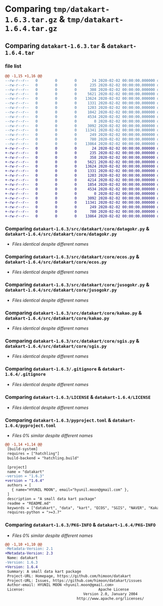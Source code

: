 # Comparing `tmp/datakart-1.6.3.tar.gz` & `tmp/datakart-1.6.4.tar.gz`

## Comparing `datakart-1.6.3.tar` & `datakart-1.6.4.tar`

### file list

```diff
@@ -1,15 +1,16 @@
--rw-r--r--   0        0        0       24 2020-02-02 00:00:00.000000 datakart-1.6.3/requirements.txt
--rw-r--r--   0        0        0      235 2020-02-02 00:00:00.000000 datakart-1.6.3/.vscode/settings.json
--rw-r--r--   0        0        0      308 2020-02-02 00:00:00.000000 datakart-1.6.3/src/datakart/__init__.py
--rw-r--r--   0        0        0     5621 2020-02-02 00:00:00.000000 datakart-1.6.3/src/datakart/core/datagokr.py
--rw-r--r--   0        0        0    13624 2020-02-02 00:00:00.000000 datakart-1.6.3/src/datakart/core/ecos.py
--rw-r--r--   0        0        0     1331 2020-02-02 00:00:00.000000 datakart-1.6.3/src/datakart/core/jusogokr.py
--rw-r--r--   0        0        0     1203 2020-02-02 00:00:00.000000 datakart-1.6.3/src/datakart/core/kakao.py
--rw-r--r--   0        0        0     1042 2020-02-02 00:00:00.000000 datakart-1.6.3/src/datakart/core/naver.py
--rw-r--r--   0        0        0     4534 2020-02-02 00:00:00.000000 datakart-1.6.3/src/datakart/core/sgis.py
--rw-r--r--   0        0        0        0 2020-02-02 00:00:00.000000 datakart-1.6.3/tests/__init__.py
--rw-r--r--   0        0        0     3092 2020-02-02 00:00:00.000000 datakart-1.6.3/.gitignore
--rw-r--r--   0        0        0    11341 2020-02-02 00:00:00.000000 datakart-1.6.3/LICENSE
--rw-r--r--   0        0        0      249 2020-02-02 00:00:00.000000 datakart-1.6.3/README.md
--rw-r--r--   0        0        0      780 2020-02-02 00:00:00.000000 datakart-1.6.3/pyproject.toml
--rw-r--r--   0        0        0    13864 2020-02-02 00:00:00.000000 datakart-1.6.3/PKG-INFO
+-rw-r--r--   0        0        0       24 2020-02-02 00:00:00.000000 datakart-1.6.4/requirements.txt
+-rw-r--r--   0        0        0      235 2020-02-02 00:00:00.000000 datakart-1.6.4/.vscode/settings.json
+-rw-r--r--   0        0        0      358 2020-02-02 00:00:00.000000 datakart-1.6.4/src/datakart/__init__.py
+-rw-r--r--   0        0        0     5621 2020-02-02 00:00:00.000000 datakart-1.6.4/src/datakart/core/datagokr.py
+-rw-r--r--   0        0        0    13624 2020-02-02 00:00:00.000000 datakart-1.6.4/src/datakart/core/ecos.py
+-rw-r--r--   0        0        0     1331 2020-02-02 00:00:00.000000 datakart-1.6.4/src/datakart/core/jusogokr.py
+-rw-r--r--   0        0        0     1203 2020-02-02 00:00:00.000000 datakart-1.6.4/src/datakart/core/kakao.py
+-rw-r--r--   0        0        0     4214 2020-02-02 00:00:00.000000 datakart-1.6.4/src/datakart/core/naver.py
+-rw-r--r--   0        0        0     1854 2020-02-02 00:00:00.000000 datakart-1.6.4/src/datakart/core/naver_ad.py
+-rw-r--r--   0        0        0     4534 2020-02-02 00:00:00.000000 datakart-1.6.4/src/datakart/core/sgis.py
+-rw-r--r--   0        0        0        0 2020-02-02 00:00:00.000000 datakart-1.6.4/tests/__init__.py
+-rw-r--r--   0        0        0     3092 2020-02-02 00:00:00.000000 datakart-1.6.4/.gitignore
+-rw-r--r--   0        0        0    11341 2020-02-02 00:00:00.000000 datakart-1.6.4/LICENSE
+-rw-r--r--   0        0        0      249 2020-02-02 00:00:00.000000 datakart-1.6.4/README.md
+-rw-r--r--   0        0        0      780 2020-02-02 00:00:00.000000 datakart-1.6.4/pyproject.toml
+-rw-r--r--   0        0        0    13864 2020-02-02 00:00:00.000000 datakart-1.6.4/PKG-INFO
```

### Comparing `datakart-1.6.3/src/datakart/core/datagokr.py` & `datakart-1.6.4/src/datakart/core/datagokr.py`

 * *Files identical despite different names*

### Comparing `datakart-1.6.3/src/datakart/core/ecos.py` & `datakart-1.6.4/src/datakart/core/ecos.py`

 * *Files identical despite different names*

### Comparing `datakart-1.6.3/src/datakart/core/jusogokr.py` & `datakart-1.6.4/src/datakart/core/jusogokr.py`

 * *Files identical despite different names*

### Comparing `datakart-1.6.3/src/datakart/core/kakao.py` & `datakart-1.6.4/src/datakart/core/kakao.py`

 * *Files identical despite different names*

### Comparing `datakart-1.6.3/src/datakart/core/sgis.py` & `datakart-1.6.4/src/datakart/core/sgis.py`

 * *Files identical despite different names*

### Comparing `datakart-1.6.3/.gitignore` & `datakart-1.6.4/.gitignore`

 * *Files identical despite different names*

### Comparing `datakart-1.6.3/LICENSE` & `datakart-1.6.4/LICENSE`

 * *Files identical despite different names*

### Comparing `datakart-1.6.3/pyproject.toml` & `datakart-1.6.4/pyproject.toml`

 * *Files 0% similar despite different names*

```diff
@@ -1,14 +1,14 @@
 [build-system]
 requires = ["hatchling"]
 build-backend = "hatchling.build"
 
 [project]
 name = "datakart"
-version = "1.6.3"
+version = "1.6.4"
 authors = [
   { name="HYUNIL MOON", email="hyunil.moon@gmail.com" },
 ]
 description = "A small data kart package"
 readme = "README.md"
 keywords = ["datakart", "data", "kart", "ECOS", "SGIS", "NAVER", "Kakao", "K-data", "ecos.bok.or.kr", "data.go.kr", "kostat.go.kr", "juso.go.kr"]
 requires-python = ">=3.7"
```

### Comparing `datakart-1.6.3/PKG-INFO` & `datakart-1.6.4/PKG-INFO`

 * *Files 0% similar despite different names*

```diff
@@ -1,10 +1,10 @@
-Metadata-Version: 2.1
+Metadata-Version: 2.3
 Name: datakart
-Version: 1.6.3
+Version: 1.6.4
 Summary: A small data kart package
 Project-URL: Homepage, https://github.com/himoon/datakart
 Project-URL: Issues, https://github.com/himoon/datakart/issues
 Author-email: HYUNIL MOON <hyunil.moon@gmail.com>
 License:                                  Apache License
                                    Version 2.0, January 2004
                                 http://www.apache.org/licenses/
```

